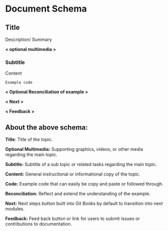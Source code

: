 # Document Schema

## Title

Description/ Summary

**&lt; optional multimedia &gt;**

### Subtitle

Content

```text
Example code
```

**&lt; Optional Reconciliation of example &gt;**

**&lt; Next &gt;**

**&lt; Feedback &gt;**

## About the above schema:

**Title**: Title of the topic.

**Optional Multimedia:** Supporting graphics, videos, or other media regarding the main topic.

**Subtitle:** Subtitle of a sub topic or related tasks regarding the main topic.

**Content:** General instructional or informational copy of the topic.

**Code:** Example code that can easily be copy and paste or followed through.

**Reconciliation:** Reflect and extend the understanding of the example.

**Next:** Next steps button built into Git Books by default to transition into next modules.

**Feedback:** Feed back button or link for users to submit issues or contributions to documentation.









